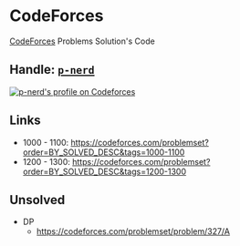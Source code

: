 # CodeForces

[CodeForces](https://codeforces.com) Problems Solution's Code

## Handle: [`p-nerd`](https://codeforces.com/profile/p-nerd)

<a href="https://codeforces.com/profile/p-nerd" target="_blank"><img src="https://img.shields.io/badge/dynamic/json?&color=1f8acb&logo=codeforces&label=Codeforces&url=https://competitive-coding-api.herokuapp.com/api/codeforces/p-nerd&query=%24.rating&prefix=Rating%20&style=for-the-badge&cacheSeconds=259200" alt="p-nerd's profile on Codeforces" title="p-nerd's profile on Codeforces"></a>

## Links

-   1000 - 1100: https://codeforces.com/problemset?order=BY_SOLVED_DESC&tags=1000-1100
-   1200 - 1300: https://codeforces.com/problemset?order=BY_SOLVED_DESC&tags=1200-1300

## Unsolved

-   DP
    -   https://codeforces.com/problemset/problem/327/A
